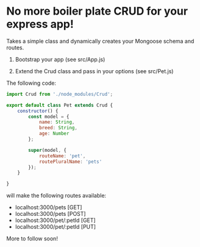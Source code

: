
 # No more boiler plate CRUD for your express app!

Takes a simple class and dynamically creates your Mongoose schema and routes.

1. Bootstrap your app (see src/App.js)

2. Extend the Crud class and pass in your options (see src/Pet.js)

The following code: 

```javascript
import Crud from './node_modules/Crud';

export default class Pet extends Crud {
    constructor() {
        const model = {
            name: String,
            breed: String,
            age: Number
        };

        super(model, {
            routeName: 'pet',
            routePluralName: 'pets'
        });
    }

}
```

will make the following routes available:
- localhost:3000/pets [GET]
- localhost:3000/pets [POST]
- localhost:3000/pet/:petId [GET]
- localhost:3000/pet/:petId [PUT]

More to follow soon!